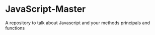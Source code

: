 # JavaScript-Master
A repository to talk about Javascript and your methods principals and functions 

